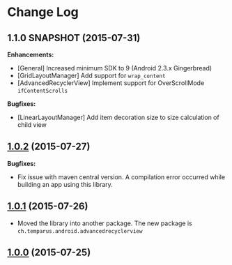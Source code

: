 Change Log
==========

## 1.1.0 SNAPSHOT (2015-07-31)

**Enhancements:**

- \[General\] Increased minimum SDK to 9 (Android 2.3.x Gingerbread)
- \[GridLayoutManager\] Add support for ```wrap_content```
- \[AdvancedRecyclerView\] Implement support for OverScrollMode ```ifContentScrolls```

**Bugfixes:**

- \[LinearLayoutManager\] Add item decoration size to size calculation of child view

## [1.0.2](https://github.com/sandrolutz/AdvancedRecyclerView/tree/1.0.1) (2015-07-27)

**Bugfixes:**

- Fix issue with maven central version. A compilation error occurred while building an app using this library.

## [1.0.1](https://github.com/sandrolutz/AdvancedRecyclerView/tree/1.0.1) (2015-07-26)

- Moved the library into another package. The new package is ```ch.temparus.android.advancedrecyclerview```

## [1.0.0](https://github.com/sandrolutz/AdvancedRecyclerView/tree/1.0.0) (2015-07-25)